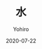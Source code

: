 ---
title: 水
author: Yohiro
date: 2020-07-22
categories: []
tags: []
render_with_liquid: false
img_path: /assets/images/{}/
---